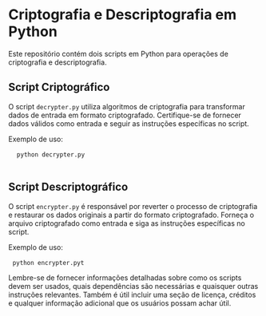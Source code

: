   <h1>Criptografia e Descriptografia em Python</h1>
   <p>Este repositório contém dois scripts em Python para operações de criptografia e descriptografia.</p>
  <h2>Script Criptográfico</h2>

   <p>O script <code>decrypter.py</code> utiliza algoritmos de criptografia para transformar dados de entrada em formato criptografado. Certifique-se de fornecer dados válidos como entrada e seguir as instruções específicas no script.</p>

  <p>Exemplo de uso:</p>
 <pre>
  <code>python decrypter.py </code>
 </pre>

<h2>Script Descriptográfico</h2>
 <p>O script <code>encrypter.py</code> é responsável por reverter o processo de criptografia e restaurar os dados originais a partir do formato criptografado. Forneça o arquivo criptografado como entrada e siga as instruções específicas no script.</p>

 <p>Exemplo de uso:</p>
 <pre>
 <code>python encrypter.pyt</code>
</pre>

 <p>Lembre-se de fornecer informações detalhadas sobre como os scripts devem ser usados, quais dependências são necessárias e quaisquer outras instruções relevantes. Também é útil incluir uma seção de licença, créditos e qualquer informação adicional que os usuários possam achar útil.</p>
